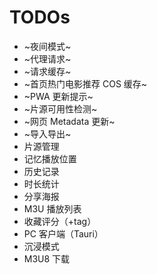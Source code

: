 # TODOs

- ~夜间模式~
- ~代理请求~
- ~请求缓存~
- ~首页热门电影推荐 COS 缓存~
- ~PWA 更新提示~
- ~片源可用性检测~
- ~网页 Metadata 更新~
- ~导入导出~
- 片源管理
- 记忆播放位置
- 历史记录
- 时长统计
- 分享海报
- M3U 播放列表
- 收藏评分（+tag）
- PC 客户端（Tauri）
- 沉浸模式
- M3U8 下载
